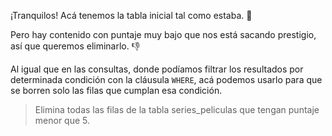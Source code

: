 ¡Tranquilos! Acá tenemos la tabla inicial tal como estaba. :tada:


<div
  class='mu-sql-table'
  data-name='series_peliculas'
  data-columns='[{"name": "id_contenido", "pk": true}, "titulo", "puntaje"]'
  data-rows='[
    [1, "Stranger things", 9.7], 
    [2, "Breaking bad", 7],
    [3, "IT", 4.9],
    [4, "Better call Saul", 6],
    [5, "The Flash", 4.7]
  ]'>
</div>


Pero hay contenido con puntaje muy bajo que nos está sacando prestigio, así que queremos eliminarlo. :thumbsdown:

Al igual que en las consultas, donde podíamos filtrar los resultados por determinada condición con la cláusula `WHERE`, acá podemos usarlo para que se borren solo las filas que cumplan esa condición. 

> Elimina todas las filas de la tabla series\_peliculas que tengan puntaje menor que 5.

